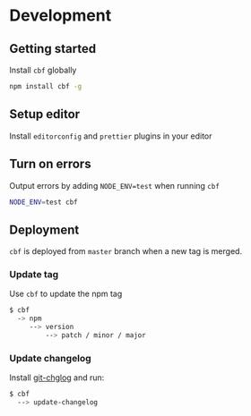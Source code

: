 # Development

## Getting started

Install `cbf` globally

```sh
npm install cbf -g
```

## Setup editor

Install `editorconfig` and `prettier` plugins in your editor

## Turn on errors

Output errors by adding `NODE_ENV=test` when running `cbf`

```sh
NODE_ENV=test cbf
```

## Deployment

`cbf` is deployed from `master` branch when a new tag is merged.

### Update tag

Use `cbf` to update the npm tag

```sh
$ cbf
  -> npm
     --> version
         --> patch / minor / major
```

### Update changelog

Install [git-chglog](https://github.com/git-chglog/git-chglog) and run:

```sh
$ cbf
  --> update-changelog
```
